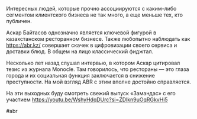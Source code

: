 
Интересных людей, которые прочно ассоциируются с каким-либо сегментом клиентского бизнеса не так много, а еще меньше тех, кто публичен.

Аскар Байтасов однозначно является ключевой фигурой в казахстанском ресторанном бизнесе. Также любопытно наблюдать как https://abr.kz/ совершает скачек в цифровизации своего сервиса и доставки блюд. В общем на лицо классический фиджтал.

Несколько лет назад слушал интервью, в котором Аскар цитировал тезис из журнала Monocle. Там говорилось, что рестораны — это глаза города и их социальная функция заключается в снижение преступности. На мой взгляд ABR с этим вполне достойно справляется.

На эти выходных буду смотреть свежий выпуск «Замандас» с его участием https://youtu.be/WshyHdqDUrc?si=ZDlkn9uOqRGkvHi5

#abr 
